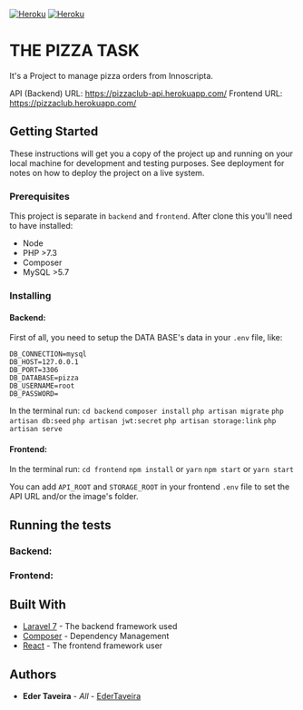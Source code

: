 [![Heroku](https://heroku-badge.herokuapp.com/?app=pizzaclub-api)](https://pizzaclub-api.herokuapp.com/)
[![Heroku](https://heroku-badge.herokuapp.com/?app=pizzaclub)](https://pizzaclub.herokuapp.com/)


# THE PIZZA TASK

It's a Project to manage pizza orders from Innoscripta.

API (Backend) URL: https://pizzaclub-api.herokuapp.com/
Frontend URL: https://pizzaclub.herokuapp.com/


## Getting Started

These instructions will get you a copy of the project up and running on your local machine for development and testing purposes. See deployment for notes on how to deploy the project on a live system.

### Prerequisites

This project is separate in `backend` and `frontend`. After clone this you'll need to have installed:
- Node
- PHP >7.3
- Composer
- MySQL >5.7

### Installing

#### Backend:

First of all, you need to setup the DATA BASE's data in your `.env` file, like:
```
DB_CONNECTION=mysql
DB_HOST=127.0.0.1
DB_PORT=3306
DB_DATABASE=pizza
DB_USERNAME=root
DB_PASSWORD=
```

In the terminal run:
```cd backend```
```composer install```
```php artisan migrate```
```php artisan db:seed```
```php artisan jwt:secret```
```php artisan storage:link```
```php artisan serve```


#### Frontend:
In the terminal run:
```cd frontend```
```npm install``` or ```yarn```
```npm start``` or ```yarn start```

You can add `API_ROOT` and `STORAGE_ROOT` in your frontend `.env` file to set the API URL and/or the image's folder.


## Running the tests

### Backend:

### Frontend:


## Built With

* [Laravel 7](https://laravel.com/docs/7.x) - The backend framework used
* [Composer](https://getcomposer.org/) - Dependency Management
* [React](https://reactjs.org/) - The frontend framework user


## Authors

* **Eder Taveira** - *All* - [EderTaveira](https://github.com/edertaveira)


